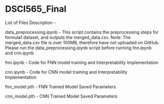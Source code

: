 # DSCI565_Final

List of Files Description -

data_preprocessing.ipynb - This script contains the preprocessing steps for formula1 dataset, and outputs the merged_data.csv.
Note: The merged_data.csv file is over 100MB, therefore have not uploaded on GitHub. Please run the data_preprocessing.ipynb script before running fnn.ipynb and cnn.ipynb

fnn.ipynb - Code for FNN model training and Interpretability Implementation

cnn.ipynb - Code for CNN model training and Interpretability Implementation

fnn_model.pth - FNN Trained Model Saved Parameters

cnn_model.pth - CNN Trained Model Saved Parameters